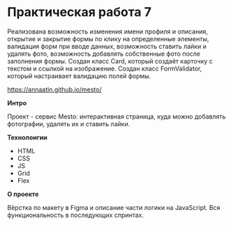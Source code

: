 # Практическая работа 7
Реализована возможность изменения имени профиля и описания, открытие и закрытие формы по клику на определенные элементы, валидация форм при вводе данных, возможность ставить лайки и удалять фото, возможность добавлять собственные фото после заполнения формы. Создан класс Card, который создаёт карточку с текстом и ссылкой на изображение. Создан класс FormValidator, который настраивает валидацию полей формы.

https://annaatin.github.io/mesto/

**Интро**

Проект - сервис Mesto: интерактивная страница, куда можно добавлять фотографии, удалять их и ставить лайки.

**Технолоигии**

* HTML
* CSS
* JS
* Grid
* Flex

**О проекте**

Вёрстка по макету в Figma и описание части логики на JavaScript. Вся функциональность в последующих спринтах.

